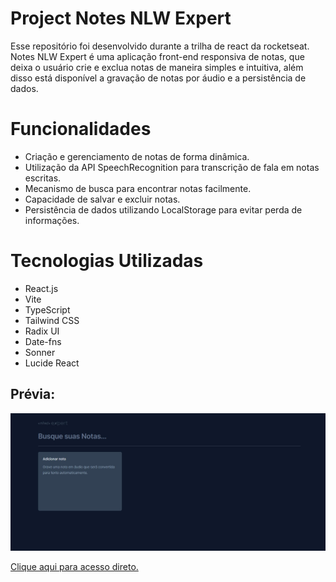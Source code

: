 # Project Notes NLW Expert
Esse repositório foi desenvolvido durante a trilha de react da rocketseat. Notes NLW Expert é uma aplicação front-end responsiva de notas, que deixa o usuário crie e exclua notas de maneira simples e intuitiva, além disso está disponível a gravação de notas por áudio e a persistência de dados. 

# Funcionalidades
- Criação e gerenciamento de notas de forma dinâmica.
- Utilização da API SpeechRecognition para transcrição de fala em notas escritas.
- Mecanismo de busca para encontrar notas facilmente.
- Capacidade de salvar e excluir notas.
- Persistência de dados utilizando LocalStorage para evitar perda de informações.

# Tecnologias Utilizadas
- React.js
- Vite
- TypeScript
- Tailwind CSS
- Radix UI
- Date-fns
- Sonner
- Lucide React

## Prévia:
![Notes NLW Expert](./src/assets/image/preview.jpg)

<a href="https://project-notes-nlw-expert.vercel.app/" target="_blank">Clique aqui para acesso direto. </a>